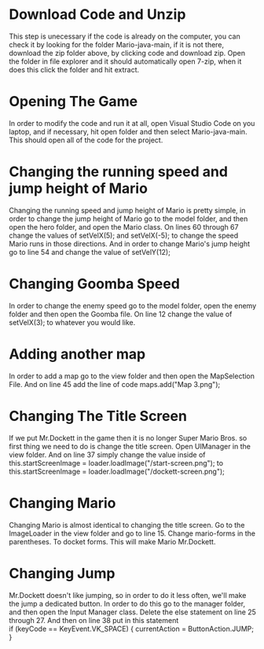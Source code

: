 # Download Code and Unzip
This step is unecessary if the code is already on the computer, you can check it by looking for the folder Mario-java-main, if it is not there, download the zip folder above, by clicking code and download zip. Open the folder in file explorer and it should automatically open 7-zip, when it does this click the folder and hit extract.
# Opening The Game
In order to modify the code and run it at all, open Visual Studio Code on you laptop, and if necessary, hit open folder and then select Mario-java-main. This should open all of the code for the project.
# Changing the running speed and jump height of Mario
Changing the running speed and jump height of Mario is pretty simple, in order to change the jump height of Mario go to the model folder, and then open the hero folder, and open the Mario class. On lines 60 through 67 change the values of  setVelX(5); and   setVelX(-5); to change the speed Mario runs in those directions. And in order to change Mario's jump height go to line 54 and change the value of setVelY(12);
# Changing Goomba Speed
In order to change the enemy speed go to the model folder, open the enemy folder and then open the Goomba file. On line 12 change the value of  setVelX(3); to whatever you would like.
# Adding another map
In order to add a map go to the view folder and then open the MapSelection File. And on line 45 add the line of code maps.add("Map 3.png"); 
# Changing The Title Screen
If we put Mr.Dockett in the game then it is no longer Super Mario Bros. so first thing we need to do is change the title screen. Open UIManager in the view folder. And on line 37 simply change the value inside of  this.startScreenImage = loader.loadImage("/start-screen.png"); to this.startScreenImage = loader.loadImage("/dockett-screen.png");
# Changing Mario
Changing Mario is almost identical to changing the title screen. Go to the ImageLoader in the view folder and go to line 15. Change mario-forms in the parentheses. To docket forms. This will make Mario Mr.Dockett.
# Changing Jump
Mr.Dockett doesn't like jumping, so in order to do it less often, we'll make the jump a dedicated button. In order to do this go to the manager folder, and then open the Input Manager class. Delete the else statement on line 25 through 27. And then on line 38 put in this statement  
if (keyCode == KeyEvent.VK_SPACE) {
                currentAction = ButtonAction.JUMP;
                }

